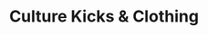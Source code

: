 ---
title: "Culture Kicks & Clothing"
url: /mckees-rocks/culture-kicks-and-clothing/
shop: clothes
---